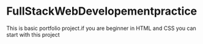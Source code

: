 # FullStackWebDevelopementpractice
This is basic portfolio project.if you are beginner in HTML and CSS you can start with this project
